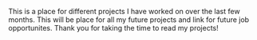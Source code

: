 This is a place for different projects I have worked on over the last few months.
This will be place for all my future projects and link for future job opportunites.
Thank you for taking the time to read my projects!
